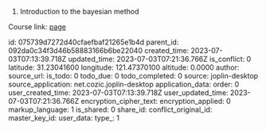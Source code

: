 1. Introduction to the bayesian method

Course link: [page](https://www.cse.wustl.edu/~garnett/cse515t/fall_2019/)


id: 075739d7272d40cfaefbaf21265e1b4d
parent_id: 092da0c34f3d46b58883166b6be22040
created_time: 2023-07-03T07:13:39.718Z
updated_time: 2023-07-03T07:21:36.766Z
is_conflict: 0
latitude: 31.23041600
longitude: 121.47370100
altitude: 0.0000
author: 
source_url: 
is_todo: 0
todo_due: 0
todo_completed: 0
source: joplin-desktop
source_application: net.cozic.joplin-desktop
application_data: 
order: 0
user_created_time: 2023-07-03T07:13:39.718Z
user_updated_time: 2023-07-03T07:21:36.766Z
encryption_cipher_text: 
encryption_applied: 0
markup_language: 1
is_shared: 0
share_id: 
conflict_original_id: 
master_key_id: 
user_data: 
type_: 1